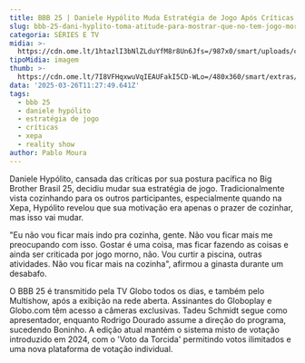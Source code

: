 ```yaml
---
title: BBB 25 | Daniele Hypólito Muda Estratégia de Jogo Após Críticas de Adversários
slug: bbb-25-dani-hyplito-toma-atitude-para-mostrar-que-no-tem-jogo-morno
categoria: SÉRIES E TV
midia: >-
  https://cdn.ome.lt/1htazlI3bNlZLduYfM8r8Un6Jfs=/987x0/smart/uploads/conteudo/fotos/bbb25-daniele-hypolito-atitude.jpg
tipoMidia: imagem
thumb: >-
  https://cdn.ome.lt/7I8VFHqxwuVqIEAUFakI5CD-WLo=/480x360/smart/extras/conteudos/bbb25-daniele-hypolito-atitude-peq.jpg
data: '2025-03-26T11:27:49.641Z'
tags:
  - bbb 25
  - daniele hypólito
  - estratégia de jogo
  - críticas
  - xepa
  - reality show
author: Pablo Moura
---
```


Daniele Hypólito, cansada das críticas por sua postura pacífica no Big Brother Brasil 25, decidiu mudar sua estratégia de jogo. Tradicionalmente vista cozinhando para os outros participantes, especialmente quando na Xepa, Hypólito revelou que sua motivação era apenas o prazer de cozinhar, mas isso vai mudar.

"Eu não vou ficar mais indo pra cozinha, gente. Não vou ficar mais me preocupando com isso. Gostar é uma coisa, mas ficar fazendo as coisas e ainda ser criticada por jogo morno, não. Vou curtir a piscina, outras atividades. Não vou ficar mais na cozinha", afirmou a ginasta durante um desabafo.

O BBB 25 é transmitido pela TV Globo todos os dias, e também pelo Multishow, após a exibição na rede aberta. Assinantes do Globoplay e Globo.com têm acesso a câmeras exclusivas. Tadeu Schmidt segue como apresentador, enquanto Rodrigo Dourado assume a direção do programa, sucedendo Boninho. A edição atual mantém o sistema misto de votação introduzido em 2024, com o 'Voto da Torcida' permitindo votos ilimitados e uma nova plataforma de votação individual.
